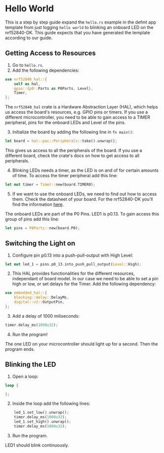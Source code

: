 # Hello World

This is a step by step guide expand the `hello.rs` example in the defmt app template from just logging `hello world` to blinking an onboard LED on the nrf52840-DK. This guide expects that you have generated the template according to our guide.

<!-- 1. Set up with cargo generate according to defmt_setup. 
2. TODO1 : Insert your name if it was not done automatically.
3. TODO 2: Replace placeholder for chip so that the line looks like this:
```toml
    runner = "probe-run --chip nRF52840_xxAA --defmt" 
```
4. TODO3: Set target to target = `thumbv7em-none-eabihf`
5. TODO4: Add the following dependencies in `cargo.toml`:
```toml
nrf52840-hal = "0.11.0"
embedded-hal = "0.2.4"
```
6. TODO5: In `lib.rs` replace `some-hal` with `nrf52840-hal`. -->

## Getting Access to Resources

1. Go to `hello.rs`.
2. Add the following dependencies:

```rust
use nrf52840_hal::{
    self as hal,
    gpio::{p0::Parts as P0Parts, Level},
    Timer,
};
```
The `nrf52840_hal` crate is a Hardware Abstraction Layer (HAL), which helps us access the board's resources, e.g. GPIO pins or timers. 
If you use a different microcontroller, you need to be able to gain access to a TIMER peripheral, pins for the onboard LEDs and Level of the pins.

3. Initialize the board by adding the following line in `fn main()`:
```rust
let board = hal::pac::Peripherals::take().unwrap();
```
This gives us access to all the peripherals of the board. If you use a different board, check the crate's docs on how to get access to all peripherals.

4. Blinking LEDs needs a timer, as the LED is on and of for certain amounts of time. To access the timer peripheral add this line:

```rust
let mut timer = Timer::new(board.TIMER0);
```

5. If we want to use the onboard LEDs, we need to find out how to access them. Check the datasheet of your board. For the nrf52840-DK you'll find the information [here](https://infocenter.nordicsemi.com/index.jsp?topic=%2Fug_nrf52840_dk%2FUG%2Fnrf52840_DK%2Fhw_buttons_leds.html).

The onboard LEDs are part of the P0 Pins. LED1 is p0.13. To gain access this group of pins add this line:

```rust
let pins = P0Parts::new(board.P0);
```

## Switching the Light on
1. Configure pin p0.13 into a push-pull-output with High Level:

```rust
let mut led_1 = pins.p0_13.into_push_pull_output(Level::High);
```
2. This HAL provides functionalities for the different resources, independant of board model. In our case we need to be able to set a pin high or low, or set delays for the Timer. Add the following dependency:

```rust
use embedded_hal::{
    blocking::delay::DelayMs,
    digital::v2::OutputPin,
};
```


3. Add a delay of 1000 miliseconds:

```rust
timer.delay_ms(1000u32);
```
4. Run the program!

The one LED on your microcontroller should light up for a second. Then the program ends. 

## Blinking the LED

1. Open a loop:

```rust
loop {

};
```
2. Inside the loop add the following lines:

```rust
    led_1.set_low().unwrap();
    timer.delay_ms(1000u32);
    led_1.set_high().unwrap();
    timer.delay_ms(1000u32);
```

3. Run the program.

LED1 should blink continuously. 
